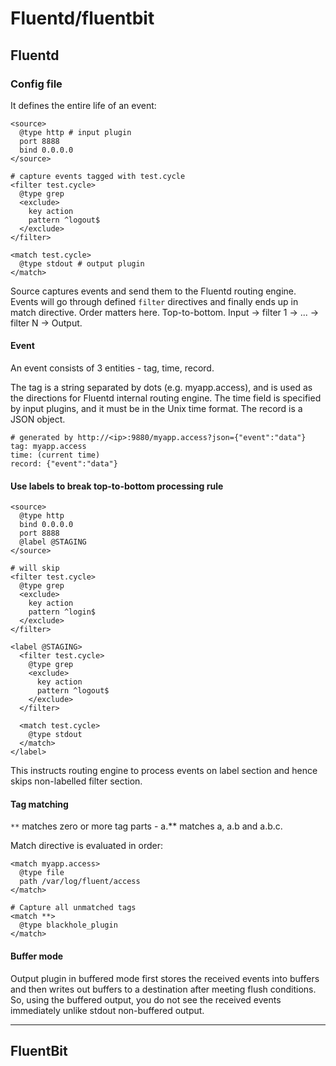 # Fluentd/fluentbit

## Fluentd

### Config file

It defines the entire life of an event:

```config
<source>
  @type http # input plugin
  port 8888
  bind 0.0.0.0
</source>

# capture events tagged with test.cycle
<filter test.cycle>
  @type grep
  <exclude>
    key action
    pattern ^logout$
  </exclude>
</filter>

<match test.cycle>
  @type stdout # output plugin
</match>
```

Source captures events and send them to the Fluentd routing engine. Events will go through defined `filter` directives and finally ends up in match directive. Order matters here. Top-to-bottom. Input -> filter 1 -> ... -> filter N -> Output.

#### Event
An event consists of 3 entities - tag, time, record.

The tag is a string separated by dots (e.g. myapp.access), and is used as the directions for Fluentd internal routing engine. The time field is specified by input plugins, and it must be in the Unix time format. The record is a JSON object.

```
# generated by http://<ip>:9880/myapp.access?json={"event":"data"}
tag: myapp.access
time: (current time)
record: {"event":"data"}
```

#### Use labels to break top-to-bottom processing rule

```config
<source>
  @type http
  bind 0.0.0.0
  port 8888
  @label @STAGING
</source>

# will skip
<filter test.cycle>
  @type grep
  <exclude>
    key action
    pattern ^login$
  </exclude>
</filter>

<label @STAGING>
  <filter test.cycle>
    @type grep
    <exclude>
      key action
      pattern ^logout$
    </exclude>
  </filter>

  <match test.cycle>
    @type stdout
  </match>
</label>
```

This instructs routing engine to process events on label section and hence skips non-labelled filter section.

#### Tag matching

`**` matches zero or more tag parts - a.** matches a, a.b and a.b.c.

Match directive is evaluated in order:

```
<match myapp.access>
  @type file
  path /var/log/fluent/access
</match>

# Capture all unmatched tags
<match **>
  @type blackhole_plugin
</match>
```

#### Buffer mode

Output plugin in buffered mode first stores the received events into buffers and then writes out buffers to a destination after meeting flush conditions. So, using the buffered output, you do not see the received events immediately unlike stdout non-buffered output.

---

## FluentBit
